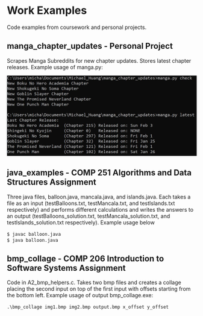 # Work Examples

Code examples from coursework and personal projects.

## manga_chapter_updates - Personal Project

Scrapes Manga Subreddits for new chapter updates. Stores latest chapter releases. Example usage of manga.py:

![Example usage](./manga_chapter_updates/manga_example.JPG)

## java_examples - COMP 251 Algorithms and Data Structures Assignment

Three java files, balloon.java, mancala.java, and islands.java. Each takes a file as an input (testBalloons.txt, testMancala.txt, and testIslands.txt respectively) and performs different calculations and writes the answers to an output (testBalloons_solution.txt, testMancala_solution.txt, and testIslands_solution.txt respectively). Example usage below 

```
$ javac balloon.java
$ java balloon.java
```

## bmp_collage - COMP 206 Introduction to Software Systems Assignment

Code in A2_bmp_helpers.c. Takes two bmp files and creates a collage placing the second input on top of the first input with offsets starting from the bottom left. Example usage of output bmp_collage.exe:

```
.\bmp_collage img1.bmp img2.bmp output.bmp x_offset y_offset
```
